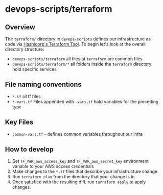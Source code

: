 # devops-scripts/terraform

## Overview

The `terraform/` directory in `devops-scripts` defines our infrastructure
as code via [Hashicorp's Terraform Tool](https://terraform.io). To begin let's look
at the overall directory structure:

- `devops-scripts/terraform` all files at `terraform` are common files
- `devops-scripts/terraform/*` all folders inside the `terraform` directory hold specific services

## File naming conventions

- `*.tf` all tf files
- `*-vars.tf` Files appended with `-vars.tf` hold variables for the preceding type

## Key Files

- `common-vars.tf` - defines common variables throughout our infra

## How to develop

1. Set `TF_VAR_aws_access_key` and `TF_VAR_aws_secret_key` environment variable to your AWS access credentials
3. Make changes to the `*.tf` files that describe your infrastructure change.
4. Run `terraform plan` from the directory that your change is in
5. Once satisfied with the resulting diff, run `terraform apply` to apply changes.
